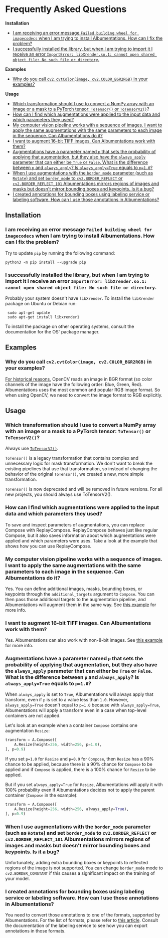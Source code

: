 # Frequently Asked Questions

**Installation**

- [I am receiving an error message `Failed building wheel for imagecodecs` when I am trying to install Albumentations. How can I fix the problem?](#i-am-receiving-an-error-message-failed-building-wheel-for-imagecodecs-when-i-am-trying-to-install-albumentations-how-can-i-fix-the-problem)
- [I successfully installed the library, but when I am trying to import it I receive an error `ImportError: libXrender.so.1: cannot open shared object file: No such file or directory`.](#i-successfully-installed-the-library-but-when-i-am-trying-to-import-it-i-receive-an-error-importerror-libxrenderso1-cannot-open-shared-object-file-no-such-file-or-directory)

**Examples**

- [Why do you call `cv2.cvtColor(image, cv2.COLOR_BGR2RGB)` in your examples?](#why-do-you-call-cv2cvtcolorimage-cv2color_bgr2rgb-in-your-examples)

**Usage**

- [Which transformation should I use to convert a NumPy array with an image or a mask to a PyTorch tensor: `ToTensor()` or `ToTensorV2()`](#which-transformation-should-i-use-to-convert-a-numpy-array-with-an-image-or-a-mask-to-a-pytorch-tensor-totensor-or-totensorv2)?
- [How can I find which augmentations were applied to the input data and which parameters they used?](#how-can-i-find-which-augmentations-were-applied-to-the-input-data-and-which-parameters-they-used)
- [My computer vision pipeline works with a sequence of images. I want to apply the same augmentations with the same parameters to each image in the sequence. Can Albumentations do it?](#my-computer-vision-pipeline-works-with-a-sequence-of-images-i-want-to-apply-the-same-augmentations-with-the-same-parameters-to-each-image-in-the-sequence-can-albumentations-do-it)
- [I want to augment 16-bit TIFF images. Can Albumentations work with them?](#i-want-to-augment-16-bit-tiff-images-can-albumentations-work-with-them)
- [Augmentations have a parameter named `p` that sets the probability of applying that augmentation, but they also have the `always_apply` parameter that can either be `True` or `False`. What is the difference between `p` and `always_apply`? Is `always_apply=True` equals to `p=1.0`?](#augmentations-have-a-parameter-named-p-that-sets-the-probability-of-applying-that-augmentation-but-they-also-have-the-always_apply-parameter-that-can-either-be-true-or-false-what-is-the-difference-between-p-and-always_apply-is-always_applytrue-equals-to-p10)
- [When I use augmentations with the `border_mode` parameter (such as `Rotate`) and set `border_mode` to `cv2.BORDER_REFLECT` or `cv2.BORDER_REFLECT_101` Albumentations mirrors regions of images and masks but doesn't mirror bounding boxes and keypoints. Is it a bug?](#when-i-use-augmentations-with-the-border_mode-parameter-such-as-rotate-and-set-border_mode-to-cv2border_reflect-or-cv2border_reflect_101-albumentations-mirrors-regions-of-images-and-masks-but-doesnt-mirror-bounding-boxes-and-keypoints-is-it-a-bug)
- [I created annotations for bounding boxes using labeling service or labeling software. How can I use those annotations in Albumentations?](#i-created-annotations-for-bounding-boxes-using-labeling-service-or-labeling-software-how-can-i-use-those-annotations-in-albumentations)

## Installation

### I am receiving an error message `Failed building wheel for imagecodecs` when I am trying to install Albumentations. How can I fix the problem?

Try to update `pip` by running the following command:
```
python3 -m pip install --upgrade pip
```


### I successfully installed the library, but when I am trying to import it I receive an error `ImportError: libXrender.so.1: cannot open shared object file: No such file or directory`.

Probably your system doesn't have `libXrender`. To install the `libXrender` package on Ubuntu or Debian run:
```
 sudo apt-get update
 sudo apt-get install libxrender1
```

To install the package on other operating systems, consult the documentation for the OS' package manager.


## Examples

### Why do you call `cv2.cvtColor(image, cv2.COLOR_BGR2RGB)` in your examples?
[For historical reasons](https://www.learnopencv.com/why-does-opencv-use-bgr-color-format/), OpenCV reads an image in BGR format (so color channels of the image have the following order: Blue, Green, Red). Albumentations uses the most common and popular RGB image format. So when using OpenCV, we need to convert the image format to RGB explicitly.

## Usage

### Which transformation should I use to convert a NumPy array with an image or a mask to a PyTorch tensor: `ToTensor()` or `ToTensorV2()`?
Always use [`ToTensorV2()`](api_reference/pytorch/transforms.md#albumentations.pytorch.transforms.ToTensorV2).

`ToTensor()` is a legacy transformation that contains complex and unnecessary logic for mask transformation. We don't want to break the existing pipelines that use that transformation, so instead of changing the behavior of the original `ToTensor()`, we created a new, more simple transformation.

`ToTensor()` is now deprecated and will be removed in future versions. For all new projects, you should always use ToTensorV2().


### How can I find which augmentations were applied to the input data and which parameters they used?
To save and inspect parameters of augmentations, you can replace Compose with ReplayCompose. ReplayCompose behaves just like regular Compose, but it also saves information about which augmentations were applied and which parameters were uses. Take a look at the example that shows how you can use ReplayCompose.


### My computer vision pipeline works with a sequence of images. I want to apply the same augmentations with the same parameters to each image in the sequence. Can Albumentations do it?
Yes. You can define additional images, masks, bounding boxes, or keypoints through the `additional_targets` argument to `Compose`. You can then pass those additional targets to the augmentation pipeline, and Albumentations will augment them in the same way. See [this example](../examples/example_multi_target/) for more info.


### I want to augment 16-bit TIFF images. Can Albumentations work with them?
Yes. Albumentations can also work with non-8-bit images. See [this example](../examples/example_16_bit_tiff/
) for more info.


### Augmentations have a parameter named `p` that sets the probability of applying that augmentation, but they also have the `always_apply` parameter that can either be `True` or `False`. What is the difference between `p` and `always_apply`? Is `always_apply=True` equals to `p=1.0`?

When `always_apply` is set to `True`, Albumentations will always apply that transform, even if `p` is set to a value less than `1.0`. However, `always_apply=True` doesn't equal to `p=1.0` because with `always_apply=True`, Albumentations will apply a transform even in a case when top-level containers are not applied.

Let's look at an example when a container `Compose` contains one augmentation `Resize`:

```python
transform = A.Compose([
    A.Resize(height=256, width=256, p=1.0),
], p=0.9)
```

If you set `p=1.0` for `Resize` and `p=0.9` for `Compose`, then `Resize` has a 90% chance to be applied, because there is a 90% chance for `Compose` to be applied and if `Compose` is applied, there is a 100% chance for `Resize` to be applied.


But if you set `always_apply=True` for `Resize`, Albumentations will apply it with 100% probability even if Albumentations decides not to apply the parent container (`Compose` in the example):

```python
transform = A.Compose([
    A.Resize(height=256, width=256, always_apply=True),
], p=0.9)
```


### When I use augmentations with the `border_mode` parameter (such as `Rotate`) and set `border_mode` to `cv2.BORDER_REFLECT` or `cv2.BORDER_REFLECT_101` Albumentations mirrors regions of images and masks but doesn't mirror bounding boxes and keypoints. Is it a bug?

Unfortunately, adding extra bounding boxes or keypoints to reflected regions of the image is not supported.
You can change `border_mode` mode to `cv2.BORDER_CONSTANT` if this causes a significant impact on the training of your model.


### I created annotations for bounding boxes using labeling service or labeling software. How can I use those annotations in Albumentations?

You need to convert those annotations to one of the formats, supported by Albumentations. For the list of formats, please refer to [this article](getting_started/bounding_boxes_augmentation.md
). Consult the documentation of the labeling service to see how you can export annotations in those formats.
